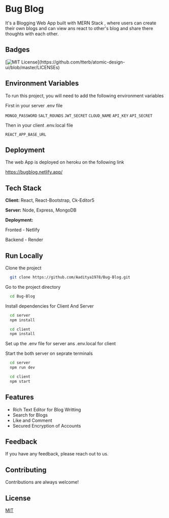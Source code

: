 # 
# Bug Blog

It's a Blogging Web App built with MERN Stack , where users can create their own blogs and can view ans react to other's blog 
and share there thoughts with each other.



## Badges

[![MIT License](https://img.shields.io/apm/l/atomic-design-ui.svg?)](https://github.com/tterb/atomic-design-ui/blob/master/LICENSEs)
## Environment Variables

To run this project, you will need to add the following environment variables

First in your server .env file

`MONGO_PASSWORD`
`SALT_ROUNDS`
`JWT_SECRET`
`CLOUD_NAME`
`API_KEY`
`API_SECRET`

Then in your client .env.local file

`REACT_APP_BASE_URL`
## Deployment

The web App is deployed on heroku on the following link

https://bugblog.netlify.app/



  
## Tech Stack

**Client:** React, React-Bootstrap, Ck-Editor5

**Server:** Node, Express, MongoDB

**Deployment:**

Fronted - Netlify

Backend - Render

  
## Run Locally

Clone the project

```bash
  git clone https://github.com/Aaditya1978/Bug-Blog.git
```

Go to the project directory

```bash
  cd Bug-Blog
```

Install dependencies for Client And Server

```bash
  cd server
  npm install

  cd client
  npm install
```

Set up the .env file for server ans .env.local for client

Start the both server on seprate terminals

```bash
  cd server
  npm run dev
```

```bash
  cd client
  npm start
```

  
## Features

- Rich Text Editor for Blog Writting
- Search for Blogs
- Like and Comment
- Secured Encryption of Accounts

  
## Feedback

If you have any feedback, please reach out to us.

  
## Contributing

Contributions are always welcome!

  
## License

[MIT](https://choosealicense.com/licenses/mit/)

  
